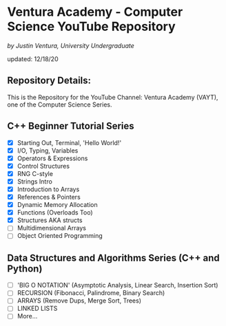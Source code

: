 # Ventura Academy - Computer Science YouTube Repository

*by Justin Ventura, University Undergraduate*

updated: 12/18/20

## Repository Details:

This is the Repository for the YouTube Channel: Ventura Academy (VAYT), one of the Computer Science Series.  

## C++ Beginner Tutorial Series

- [x] Starting Out, Terminal, 'Hello World!'
- [x] I/O, Typing, Variables
- [x] Operators & Expressions
- [x] Control Structures
- [x] RNG C-style
- [x] Strings Intro
- [x] Introduction to Arrays
- [x] References & Pointers
- [x] Dynamic Memory Allocation
- [x] Functions (Overloads Too)
- [x] Structures AKA structs
- [ ] Multidimensional Arrays
- [ ] Object Oriented Programming

## Data Structures and Algorithms Series (C++ and Python)

- [ ] 'BIG O NOTATION' (Asymptotic Analysis, Linear Search, Insertion Sort)
- [ ] RECURSION (Fibonacci, Palindrome, Binary Search)
- [ ] ARRAYS (Remove Dups, Merge Sort, Trees)
- [ ] LINKED LISTS
- [ ] More...
